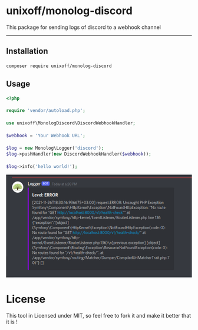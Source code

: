 # unixoff/monolog-discord

This package for sending logs of discord to a webhook channel

-------------------------------------------------
## Installation
`composer require unixoff/monolog-discord`

## Usage
```php
<?php

require 'vendor/autoload.php';

use unixoff\MonologDiscord\DiscordWebhookHandler;

$webhook = 'Your Webhook URL';

$log = new Monolog\Logger('discord');
$log->pushHandler(new DiscordWebhookHandler($webhook));

$log->info('hello world!');
```

![Sample image](sample.png)

# License
This tool in Licensed under MIT, so feel free to fork it and make it better that it is !